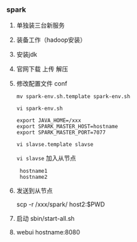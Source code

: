### spark

1. 单独装三台新服务

2. 装备工作（hadoop安装）

3. 安装jdk

4. 官网下载 上传  解压

5. 修改配置文件 conf

   `mv spark-env.sh.template spark-env.sh`

   `vi spark-env.sh`

   ```
   export JAVA_HOME=/xxx
   export SPARK_MASTER_HOST=hostname
   export SPARK_MASTER_PORT=7077
   ```

   `vi slavse.template slavse`

   `vi slavse`  加入从节点

   ```
    hostname1
    hostname2
   ```

6. 发送到从节点

   scp -r  /xxx/spark/ host2:$PWD

7. 启动 sbin/start-all.sh

8. webui   hostname:8080

